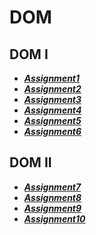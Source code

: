 # DOM

## DOM I

- ***[Assignment1](./assignment1/)***
- ***[Assignment2](./assignment2/)***
- ***[Assignment3](./assignment3/)***
- ***[Assignment4](./assignment4/)***
- ***[Assignment5](./assignment5/)***
- ***[Assignment6](./assignment6/)***

## DOM II

- ***[Assignment7](./assignment7/)***
- ***[Assignment8](./assignment8/)***
- ***[Assignment9](./assignment9/)***
- ***[Assignment10](./assignment10/)***
